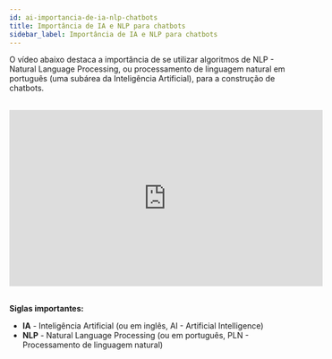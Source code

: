 ```yaml
---
id: ai-importancia-de-ia-nlp-chatbots
title: Importância de IA e NLP para chatbots
sidebar_label: Importância de IA e NLP para chatbots
---
```


O vídeo abaixo destaca a importância de se utilizar algoritmos de NLP - Natural Language Processing, ou processamento de linguagem natural em português (uma subárea da Inteligência Artificial), para a construção de chatbots.

<br><iframe width="560" height="315" src="https://www.youtube.com/embed/OszJf2sx0wg" frameborder="0" allow="accelerometer; autoplay; encrypted-media; gyroscope; picture-in-picture" allowfullscreen></iframe><br><br>

**Siglas importantes:**

* **IA** - Inteligência Artificial (ou em inglês, AI - Artificial Intelligence)
* **NLP** - Natural Language Processing (ou em português, PLN - Processamento de linguagem natural)
